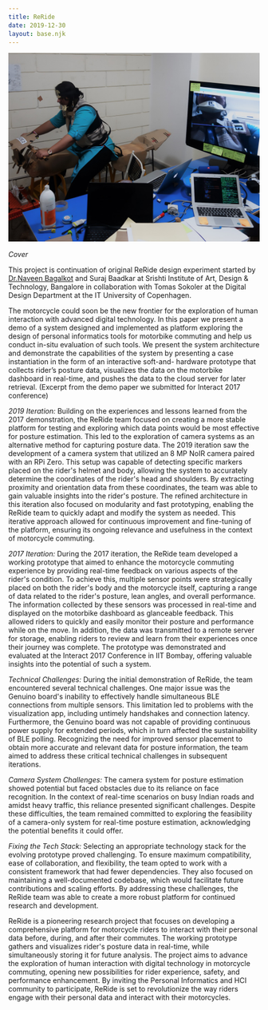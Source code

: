 ```yaml
---
title: ReRide
date: 2019-12-30
layout: base.njk
--- 
```


<img src="/assets/images/2019/reride-new.jpg"/>

_Cover_

This project is continuation of original ReRide design experiment started by [Dr.Naveen Bagalkot](/mentors/naveen-bagalkot/) and Suraj Baadkar at Srishti Institute of Art, Design & Technology, Bangalore in collaboration with Tomas Sokoler at the Digital Design Department at the IT University of Copenhagen.

The motorcycle could soon be the new frontier for the exploration of human interaction with advanced digital technology. In this paper we present a demo of a system designed and implemented as platform exploring the design of personal informatics tools for motorbike commuting and help us conduct in-situ evaluation of such tools. We present the system architecture and demonstrate the capabilities of the system by presenting a case instantiation in the form of an interactive soft-and- hardware prototype that collects rider’s posture data, visualizes the data on the motorbike dashboard in real-time, and pushes the data to the cloud server for later retrieval. (Excerpt from the demo paper we submitted for Interact 2017 conference)

_2019 Iteration:_ Building on the experiences and lessons learned from the 2017 demonstration, the ReRide team focused on creating a more stable platform for testing and exploring which data points would be most effective for posture estimation. This led to the exploration of camera systems as an alternative method for capturing posture data. The 2019 iteration saw the development of a camera system that utilized an 8 MP NoIR camera paired with an RPi Zero. This setup was capable of detecting specific markers placed on the rider's helmet and body, allowing the system to accurately determine the coordinates of the rider's head and shoulders. By extracting proximity and orientation data from these coordinates, the team was able to gain valuable insights into the rider's posture. The refined architecture in this iteration also focused on modularity and fast prototyping, enabling the ReRide team to quickly adapt and modify the system as needed. This iterative approach allowed for continuous improvement and fine-tuning of the platform, ensuring its ongoing relevance and usefulness in the context of motorcycle commuting.

_2017 Iteration:_ During the 2017 iteration, the ReRide team developed a working prototype that aimed to enhance the motorcycle commuting experience by providing real-time feedback on various aspects of the rider's condition. To achieve this, multiple sensor points were strategically placed on both the rider's body and the motorcycle itself, capturing a range of data related to the rider's posture, lean angles, and overall performance. The information collected by these sensors was processed in real-time and displayed on the motorbike dashboard as glanceable feedback. This allowed riders to quickly and easily monitor their posture and performance while on the move. In addition, the data was transmitted to a remote server for storage, enabling riders to review and learn from their experiences once their journey was complete. The prototype was demonstrated and evaluated at the Interact 2017 Conference in IIT Bombay, offering valuable insights into the potential of such a system.

_Technical Challenges:_ During the initial demonstration of ReRide, the team encountered several technical challenges. One major issue was the Genuino board's inability to effectively handle simultaneous BLE connections from multiple sensors. This limitation led to problems with the visualization app, including untimely handshakes and connection latency. Furthermore, the Genuino board was not capable of providing continuous power supply for extended periods, which in turn affected the sustainability of BLE polling. Recognizing the need for improved sensor placement to obtain more accurate and relevant data for posture information, the team aimed to address these critical technical challenges in subsequent iterations.

_Camera System Challenges:_ The camera system for posture estimation showed potential but faced obstacles due to its reliance on face recognition. In the context of real-time scenarios on busy Indian roads and amidst heavy traffic, this reliance presented significant challenges. Despite these difficulties, the team remained committed to exploring the feasibility of a camera-only system for real-time posture estimation, acknowledging the potential benefits it could offer.

_Fixing the Tech Stack:_ Selecting an appropriate technology stack for the evolving prototype proved challenging. To ensure maximum compatibility, ease of collaboration, and flexibility, the team opted to work with a consistent framework that had fewer dependencies. They also focused on maintaining a well-documented codebase, which would facilitate future contributions and scaling efforts. By addressing these challenges, the ReRide team was able to create a more robust platform for continued research and development.

ReRide is a pioneering research project that focuses on developing a comprehensive platform for motorcycle riders to interact with their personal data before, during, and after their commutes. The working prototype gathers and visualizes rider's posture data in real-time, while simultaneously storing it for future analysis. The project aims to advance the exploration of human interaction with digital technology in motorcycle commuting, opening new possibilities for rider experience, safety, and performance enhancement. By inviting the Personal Informatics and HCI community to participate, ReRide is set to revolutionize the way riders engage with their personal data and interact with their motorcycles.